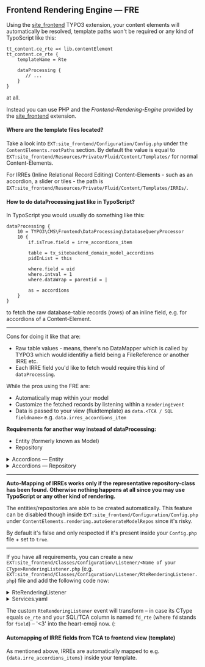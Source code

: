 ## Frontend Rendering Engine — FRE

Using the <a href="https://github.com/iammati/site-frontend" target="_blank">site_frontend</a> TYPO3 extension,
your content elements will automatically be resolved, template paths won't be required or any kind of TypoScript like this:

```
tt_content.ce_rte =< lib.contentElement
tt_content.ce_rte {
    templateName = Rte

    dataProcessing {
       // ...
    }
}
```

at all.

Instead you can use PHP and the _Frontend-Rendering-Engine_ provided by the <a href="https://github.com/iammati/site-frontend" target="_blank">site_frontend</a> extension.

#### Where are the template files located?

Take a look into `EXT:site_frontend/Configuration/Config.php` under the `ContentElements.rootPaths` section.
By default the value is equal to `EXT:site_frontend/Resources/Private/Fluid/Content/Templates/` for normal Content-Elements.

For IRREs (Inline Relational Record Editing) Content-Elements - such as an accordion, a slider or tiles - the path is `EXT:site_frontend/Resources/Private/Fluid/Content/Templates/IRREs/`.

#### How to do dataProcessing just like in TypoScript?

In TypoScript you would usually do something like this:

```
dataProcessing {
    10 = TYPO3\CMS\Frontend\DataProcessing\DatabaseQueryProcessor
    10 {
        if.isTrue.field = irre_accordions_item

        table = tx_sitebackend_domain_model_accordions
        pidInList = this

        where.field = uid
        where.intval = 1
        where.dataWrap = parentid = |

        as = accordions
    }
}
```

to fetch the raw database-table records (rows) of an inline field, e.g. for accordions of a Content-Element.

---

Cons for doing it like that are:

* Raw table values - means, there's no DataMapper which is called by TYPO3 which would identifiy a field being a FileReference or another IRRE etc.
* Each IRRE field you'd like to fetch would require this kind of `dataProcessing`.

While the pros using the FRE are:

* Automatically map within your model
* Customize the fetched records by listening within a `RenderingEvent`
* Data is passed to your view (fluidtemplate) as `data.<TCA / SQL fieldname>` e.g. `data.irres_accordions_item`

**Requirements for another way instead of dataProcessing:**

* Entity (formerly known as Model)
* Repository

<details>
    <summary>
        Accordions — Entity
    </summary>

    ```
    <?php

    declare(strict_types=1);

    namespace Site\SiteBackend\Domain\Model;

    use TYPO3\CMS\Extbase\DomainObject\AbstractEntity;

    class Accordions extends AbstractEntity
    {
        protected string $header = '';

        public function setHeader(string $header): self
        {
            $this->header = $header;

            return $this;
        }

        public function getHeader(): string
        {
            return $this->header;
        }
    }
    ```

    Example code of an Accordion entity.
    <div class="mb-1"></div>
</details>

<details>
    <summary>
        Accordions — Repository
    </summary>

    ```
    <?php

    declare(strict_types=1);

    namespace Site\SiteBackend\Domain\Repository;

    use TYPO3\CMS\Extbase\Persistence\Repository;

    /** Empty repository as placeholder to get magic methods just like findAll etc. */
    class AccordionsRepository extends Repository
    {
    }
    ```

    Example code of an Accordion repository.
    <div class="mb-1"></div>

    <div class="note">
        The repository can stay empty with no custom methods at all. It extends the default repository provided by TYPO3 which offers the main functionality e.g. `findAll` or `findByUid` which are essential for `site/site-core`.
    </div>
</details>

---

**Auto-Mapping of IRREs works only if the representative repository-class has been found. Otherwise nothing happens at all since you may use TypoScript or any other kind of rendering.**

The entities/repositories are able to be created automatically. This feature can be disabled though inside `EXT:site_frontend/Configuration/Config.php` under `ContentElements.rendering.autoGenerateModelRepos` since it's risky.

By default it's false and only respected if it's present inside your `Config.php` file + set to `true`.

---

If you have all requirements, you can create a new `EXT:site_frontend/Classes/Configuration/Listener/<Name of your CType>RenderingListener.php` (e.g. `EXT:site_frontend/Classes/Configuration/Listener/RteRenderingListener.php`) file and add the following code now:

<details>
    <summary>
        RteRenderingListener
    </summary>

    ```
    <?php

    declare(strict_types=1);

    namespace Site\Frontend\Configuration\Listener;

    use Site\Frontend\Configuration\Event\CTypeRenderingEvent;
    use TYPO3\CMS\Extbase\Persistence\Generic\Mapper\DataMapper;
    use TYPO3\CMS\Frontend\ContentObject\ContentObjectRenderer;

    class RteRenderingListener
    {
        protected DataMapper $dataMapper;
        protected ContentObjectRenderer $cObj;

        public function __construct(DataMapper $dataMapper)
        {
            $this->dataMapper = $dataMapper;
        }

        public function __invoke(CTypeRenderingEvent $event)
        {
            $this->cObj = $event->getCObj();

            $data = $this->cObj->data;
            $CType = $data['CType'];

            if ($CType === 'ce_rte') {
                $data['fd_rte'] = str_replace('<3', '❤️', $data['fd_rte']);
            }

            $this->cObj->data = $data;

            return $this->cObj;
        }
    }
    ```
</details>

<details>
    <summary>
        Services.yaml
    </summary>

    ```
    Site\Frontend\Configuration\Listener\RteRenderingListener:
      tags:
        - name: event.listener
          identifier: 'site-frontend/rendering-listener/rte'
          event: Site\Frontend\Configuration\Event\RteRenderingEvent
    ```
</details>

The custom `RteRenderingListener` event will transform – in case its CType equals `ce_rte` and your SQL/TCA column is named `fd_rte` (where `fd` stands for `field`) – '<3' into the heart-emoji now. (:

#### Automapping of IRRE fields from TCA to frontend view (template)

As mentioned above, IRREs are automatically mapped to e.g. `{data.irre_accordions_items}` inside your template.
